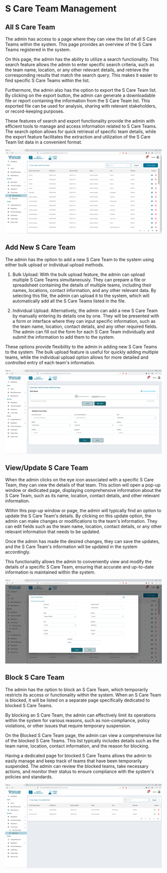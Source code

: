 # S Care Team Management

## All S Care Team

The admin has access to a page where they can view the list of all S Care Teams within the system. This page provides an overview of the S Care Teams registered in the system.

On this page, the admin has the ability to utilize a search functionality. This search feature allows the admin to enter specific search criteria, such as the team name, location, or any other relevant details, and retrieve the corresponding results that match the search query. This makes it easier to find specific S Care Teams within the list.

Furthermore, the admin also has the option to export the S Care Team list. By clicking on the export button, the admin can generate a downloadable file or report containing the information from the S Care Team list. This exported file can be used for analysis, sharing with relevant stakeholders, or record-keeping purposes.

These features of search and export functionality provide the admin with efficient tools to manage and access information related to S Care Teams. The search option allows for quick retrieval of specific team details, while the export feature facilitates the extraction and utilization of the S Care Team list data in a convenient format.

![Logo](./images/admin/services/sct-all.png)

## Add New S Care Team

The admin has the option to add a new S Care Team to the system using either bulk upload or individual upload methods.

1. Bulk Upload: With the bulk upload feature, the admin can upload multiple S Care Teams simultaneously. They can prepare a file or spreadsheet containing the details of multiple teams, including their names, locations, contact information, and any other relevant data. By selecting this file, the admin can upload it to the system, which will automatically add all the S Care Teams listed in the file.

2. Individual Upload: Alternatively, the admin can add a new S Care Team by manually entering its details one by one. They will be presented with a form or interface where they can input specific information, such as the team name, location, contact details, and any other required fields. The admin can fill out the form for each S Care Team individually and submit the information to add them to the system.

These options provide flexibility to the admin in adding new S Care Teams to the system. The bulk upload feature is useful for quickly adding multiple teams, while the individual upload option allows for more detailed and controlled entry of each team's information.

![Logo](./images/admin/services/sct-add.png)

## View/Update S Care Team

When the admin clicks on the eye icon associated with a specific S Care Team, they can view the details of that team. This action will open a pop-up window or dedicated page, displaying comprehensive information about the S Care Team, such as its name, location, contact details, and other relevant information.

Within this pop-up window or page, the admin will typically find an option to update the S Care Team's details. By clicking on this update option, the admin can make changes or modifications to the team's information. They can edit fields such as the team name, location, contact details, or any other relevant information that needs to be updated.

Once the admin has made the desired changes, they can save the updates, and the S Care Team's information will be updated in the system accordingly.

This functionality allows the admin to conveniently view and modify the details of a specific S Care Team, ensuring that accurate and up-to-date information is maintained within the system.

![Logo](./images/admin/services/sct-up.png)

## Block S Care Team

The admin has the option to block an S Care Team, which temporarily restricts its access or functionality within the system. When an S Care Team is blocked, it will be listed on a separate page specifically dedicated to blocked S Care Teams.

By blocking an S Care Team, the admin can effectively limit its operations within the system for various reasons, such as non-compliance, policy violations, or other issues that require temporary suspension.

On the Blocked S Care Team page, the admin can view a comprehensive list of the blocked S Care Teams. This list typically includes details such as the team name, location, contact information, and the reason for blocking.

Having a dedicated page for blocked S Care Teams allows the admin to easily manage and keep track of teams that have been temporarily suspended. The admin can review the blocked teams, take necessary actions, and monitor their status to ensure compliance with the system's policies and standards.

![Logo](./images/admin/services/sct-block.png)
